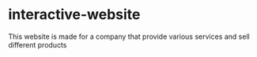 # interactive-website
This website is made for a company that provide various services and sell different products
